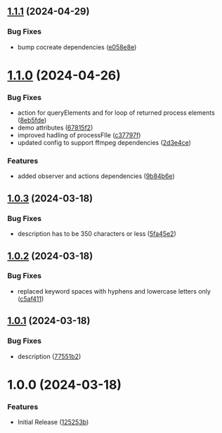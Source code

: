 ## [1.1.1](https://github.com/CoCreate-app/CoCreate-ffmpeg/compare/v1.1.0...v1.1.1) (2024-04-29)


### Bug Fixes

* bump cocreate dependencies ([e058e8e](https://github.com/CoCreate-app/CoCreate-ffmpeg/commit/e058e8ec1fb987ae34aea4edc79b454e74a2f554))

# [1.1.0](https://github.com/CoCreate-app/CoCreate-ffmpeg/compare/v1.0.3...v1.1.0) (2024-04-26)


### Bug Fixes

* action for queryElements and for loop of returned process elements ([8eb5fde](https://github.com/CoCreate-app/CoCreate-ffmpeg/commit/8eb5fdeb7247d2247c96fe785d747af7eb7381d2))
* demo attributes ([67815f2](https://github.com/CoCreate-app/CoCreate-ffmpeg/commit/67815f2a441fa86ec47db98cc0a9d10a30870f8d))
* improved hadling of processFIle ([c37797f](https://github.com/CoCreate-app/CoCreate-ffmpeg/commit/c37797fb6f57f91b2b17e4271a7dbafc43ed439d))
* updated config to support ffmpeg dependencies ([2d3e4ce](https://github.com/CoCreate-app/CoCreate-ffmpeg/commit/2d3e4ce96e5a117362a1b42d2ea8b5476e70f398))


### Features

* added observer and actions dependencies ([9b84b6e](https://github.com/CoCreate-app/CoCreate-ffmpeg/commit/9b84b6ebaf1e901c63cd67f39204f8fb67f9e5d9))

## [1.0.3](https://github.com/CoCreate-app/CoCreate-ffmpeg/compare/v1.0.2...v1.0.3) (2024-03-18)


### Bug Fixes

* description has to be 350 characters or less ([5fa45e2](https://github.com/CoCreate-app/CoCreate-ffmpeg/commit/5fa45e2da72bad32ed21e5771295a620154ab344))

## [1.0.2](https://github.com/CoCreate-app/CoCreate-ffmpeg/compare/v1.0.1...v1.0.2) (2024-03-18)


### Bug Fixes

* replaced keyword spaces with hyphens and lowercase letters only ([c5af411](https://github.com/CoCreate-app/CoCreate-ffmpeg/commit/c5af411ccb9158c634f7a68fb941069287b95454))

## [1.0.1](https://github.com/CoCreate-app/CoCreate-ffmpeg/compare/v1.0.0...v1.0.1) (2024-03-18)


### Bug Fixes

* description ([77551b2](https://github.com/CoCreate-app/CoCreate-ffmpeg/commit/77551b20a940b05c212dbad549624fea17082c61))

# 1.0.0 (2024-03-18)


### Features

* Initial Release ([125253b](https://github.com/CoCreate-app/CoCreate-ffmpeg/commit/125253b5f1808b3f7ef54d68cf638b5633f253ce))

